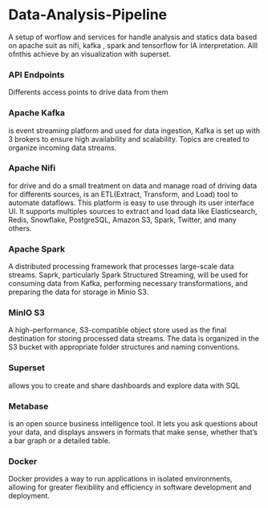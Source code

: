 # Data-Analysis-Pipeline

A setup of worflow and services for handle analysis and statics data based on apache suit as nifi, kafka , spark and tensorflow for IA interpretation. Alll ofnthis achieve by an visualization with superset.

### API Endpoints

Differents access points to drive data from them

### Apache Kafka

is event streaming platform and used for data ingestion, Kafka is set up with 3 brokers to ensure high availability and scalability. Topics are created to organize incoming data streams.

### Apache Nifi

for drive and do a small treatment on data and manage road of driving data for differents sources, is an ETL(Extract, Transform, and Load) tool to automate dataflows. This platform is easy to use through its user interface UI. It supports multiples sources to extract and load data like Elasticsearch, Redis, Snowflake, PostgreSQL, Amazon S3, Spark, Twitter, and many others.

### Apache Spark

A distributed processing framework that processes large-scale data streams. Saprk, particularly Spark Structured Streaming, will be used for consuming data from Kafka, performing necessary transformations, and preparing the data for storage in Minio S3.

### MinIO S3

A high-performance, S3-compatible object store used as the final destination for storing processed data streams. The data is organized in the S3 bucket with appropriate folder structures and naming conventions.

### Superset  

allows you to create and share dashboards and explore data with SQL

### Metabase

is an open source business intelligence tool. It lets you ask questions about your data, and displays answers in formats that make sense, whether that’s a bar graph or a detailed table.

### Docker

Docker provides a way to run applications in isolated environments, allowing for greater flexibility and efficiency in software development and deployment.
